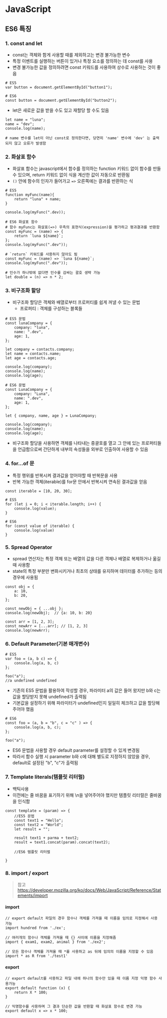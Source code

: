 # JavaScript

## ES6 특징

### 1. const and let
- const는 객체와 함게 사용할 때를 제외하고는 변경 불가능한 변수
- 특정 이벤트를 실행하는 버튼이 있거나 특정 요소를 정의하는 데 const를 사용
- 변경 불가능한 값을 정의하려면 const 키워드를 사용하여 상수로 사용하는 것이 좋음
```
# ES5
var button = document.getElementById("button1");

# ES6
const button = document.getElementById("button2");
```
- let은 새로운 값을 받을 수도 있고 재할당 할 수도 있음
```
let name = "luna";
name = "dev";
console.log(name); 

# name 변수를 let이 아닌 const로 정의한다면, 당연히 'name' 변수에 'dev' 는 출력되지 않고 오류가 발생함
```

### 2. 화살표 함수
- 화살표 함수는 javascript에서 함수를 정의하는 function 키워드 없이 함수를 만들 수 있으며, return 키워드 없이 식을 계산한 값이 자동으로 반환됨
- `()` 안에 함수의 인자가 들어가고 `=>` 오른쪽에는 결과를 반환하는 식
```
# ES5
function myFunc(name){
    return "luna" + name;
}

console.log(myFunc(".dev));
```
```
# ES6 화살표 함수
# 함수 myFunc는 화살표(=>) 우측의 표현식(expression)을 평가하고 평과결과를 반환함
const myFunc = (name) => {
    return `luna ${name}`;
};
console.log(myFunc(".dev"));

# `return` 키워드를 사용하지 않아도 됨
const myFunc = (name) => `luna ${name}`;
console.log(myFunc(".dev")); 

# 인수가 하나밖에 없다면 인수를 감싸는 괄호 생략 가능
let double = (n) => n * 2;
```

### 3. 비구조화 할당
- 비구조화 할당은 객체와 배열로부터 프로퍼티를 쉽게 꺼낼 수 있는 문법
    + 프로퍼티 : 객체를 구성하는 블록들
```
# ES5 문법
const lunaCompany = {
    company: "luna",
    name: ".dev",
    age: 1,
};

let company = contacts.company;
let name = contacts.name;
let age = contacts.age;

console.log(company);
console.log(name);
console.log(age);
```
```
# ES6 문법
const LunaCompany = {
    company: "Luna",
    name: ".dev",
    age: 1,
};

let { company, name, age } = LunaCompany;

console.log(company);
console.log(name);
console.log(age);
```
- 비구조화 할당을 사용하면 객체를 나타내는 중괄호를 열고 그 안에 있는 프로퍼티들을 언급함으로써 간단하게 내부의 속성들을 외부로 인출하여 사용할 수 있음

### 4. for...of 문
- 특정 행위를 반복시켜 결과값을 얻어야할 때 반복문을 사용
- 반복 가능한 객체(iterable)를 for문 안에서 반복시켜 연속된 결과값을 얻음
```
const iterable = [10, 20, 30];

# ES5
for (let i = 0; i < iterable.length; i++) {
    console.log(value);
}

# ES6
for (const value of iterable) {
    console.log(value)
}
```

### 5. Spread Operator
- spread 연산자는 특정 객체 또는 배열의 값을 다른 객체나 배열로 복제하거나 옮길 때 사용함
- state의 특정 부분만 변화시키거나 최초의 상태를 유지하며 데이터를 추가하는 등의 경우에 사용됨
```
const obj = {
    a: 10,
    b: 20,
};

const newObj = { ...obj };
console.log(newObj);  // {a: 10, b: 20}

const arr = [1, 2, 3];
const newArr = [...arr]; // [1, 2, 3]
console.log(newArr);
```

### 6. Default Parameter(기본 매개변수)
```
# ES5
var foo = (a, b c) => {
    console.log(a, b, c)
};

foo("a");
//a undefined undefined
```
- 기존의 ES5 문법을 활용하여 작성할 경우, 파라미터 a의 값은 들어 왔지만 b와 c는 값을 할당받지 못해 undefined가 출력됨
- 기본값을 설정하기 위해 파라미터가 undefined인지 일일히 체크하고 값을 할당해 주어야 했음
```
# ES6
const foo = (a, b = "b", c = "c" ) => {
    console.log(a, b, c);
};

foo("a");
```
- ES6 문법을 사용할 경우 default parameter를 설정할 수 있게 변경됨
- 따라서 함수 실행 시 parameter b와 c에 대해 별도로 지정하지 않았을 경우, default로 설정된 "b", "c"가 출력됨

### 7. Template literals(템플릿 리터럴)
- 백틱사용
- 이전에는 줄 바꿈을 표기하기 위해 \n을 넣어주어야 했지만 템플릿 리터럴은 줄바꿈을 인식함
```
const template = (param) => {
    //ES5 문법
    const text1 = "Hello";
    const text2 = "World";
    let result = "";

    result text1 + parma + text2;
    result = text1.concat(param).concat(text2);

    //ES6 템플릿 리터럴

}
```

### 8. import / export
> 참고 https://developer.mozilla.org/ko/docs/Web/JavaScript/Reference/Statements/import

#### import
```
// export default 파일의 경우 함수나 객체를 가져올 때 이름을 임의로 지정해서 사용 가능
import hundred from './ex';

// 여러개의 함수나 객체를 가져올 때 {} 사이에 이름을 지정해줌
import { exam1, exam2, animal } from './ex2';

// 모든 함수나 객체를 가져올 때 *를 사용하고 as 뒤에 임의의 이름을 지정할 수 있음
import * as R from './test1'
```

#### export
```
// export default를 사용하고 파일 내에 하나의 함수만 있을 때 이름 지정 익명 함수 사용가능
export default function (x) {
    return X * 100;
}

// 익명함수를 사용하며 그 결과 단순한 값을 반환할 때 화살표 함수로 변경 가능
export default x => x * 100;
```




